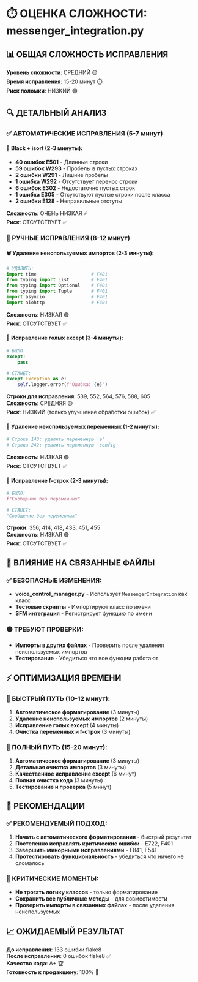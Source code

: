 # ⏱️ ОЦЕНКА СЛОЖНОСТИ: messenger_integration.py

## 📊 ОБЩАЯ СЛОЖНОСТЬ ИСПРАВЛЕНИЯ

**Уровень сложности**: СРЕДНИЙ 🟡  
**Время исправления**: 15-20 минут ⏱️  
**Риск поломки**: НИЗКИЙ 🟢  

## 🔍 ДЕТАЛЬНЫЙ АНАЛИЗ

### ✅ АВТОМАТИЧЕСКИЕ ИСПРАВЛЕНИЯ (5-7 минут)

#### 🚀 Black + isort (2-3 минуты):
- **40 ошибок E501** - Длинные строки
- **59 ошибок W293** - Пробелы в пустых строках  
- **2 ошибки W291** - Лишние пробелы
- **1 ошибка W292** - Отсутствует перенос строки
- **6 ошибок E302** - Недостаточно пустых строк
- **1 ошибка E305** - Отсутствуют пустые строки после класса
- **2 ошибки E128** - Неправильные отступы

**Сложность**: ОЧЕНЬ НИЗКАЯ ⚡  
**Риск**: ОТСУТСТВУЕТ ✅  

### 🔧 РУЧНЫЕ ИСПРАВЛЕНИЯ (8-12 минут)

#### 🗑️ Удаление неиспользуемых импортов (2-3 минуты):
```python
# УДАЛИТЬ:
import time                    # F401
from typing import List        # F401  
from typing import Optional    # F401
from typing import Tuple       # F401
import asyncio                 # F401
import aiohttp                 # F401
```
**Сложность**: НИЗКАЯ 🟢  
**Риск**: ОТСУТСТВУЕТ ✅  

#### 🔧 Исправление голых except (3-4 минуты):
```python
# БЫЛО:
except:
    pass

# СТАНЕТ:
except Exception as e:
    self.logger.error(f"Ошибка: {e}")
```
**Строки для исправления**: 539, 552, 564, 576, 588, 605  
**Сложность**: СРЕДНЯЯ 🟡  
**Риск**: НИЗКИЙ (только улучшение обработки ошибок) ✅  

#### 🧹 Удаление неиспользуемых переменных (1-2 минуты):
```python
# Строка 143: удалить переменную 'e'
# Строка 242: удалить переменную 'config'
```
**Сложность**: НИЗКАЯ 🟢  
**Риск**: ОТСУТСТВУЕТ ✅  

#### 🔧 Исправление f-строк (2-3 минуты):
```python
# БЫЛО:
f"Сообщение без переменных"

# СТАНЕТ:
"Сообщение без переменных"
```
**Строки**: 356, 414, 418, 433, 451, 455  
**Сложность**: НИЗКАЯ 🟢  
**Риск**: ОТСУТСТВУЕТ ✅  

## 🔗 ВЛИЯНИЕ НА СВЯЗАННЫЕ ФАЙЛЫ

### ✅ БЕЗОПАСНЫЕ ИЗМЕНЕНИЯ:
- **voice_control_manager.py** - Использует `MessengerIntegration` как класс
- **Тестовые скрипты** - Импортируют класс по имени
- **SFM интеграция** - Регистрирует функцию по имени

### 🟡 ТРЕБУЮТ ПРОВЕРКИ:
- **Импорты в других файлах** - Проверить после удаления неиспользуемых импортов
- **Тестирование** - Убедиться что все функции работают

## ⚡ ОПТИМИЗАЦИЯ ВРЕМЕНИ

### 🚀 БЫСТРЫЙ ПУТЬ (10-12 минут):
1. **Автоматическое форматирование** (3 минуты)
2. **Удаление неиспользуемых импортов** (2 минуты)  
3. **Исправление голых except** (4 минуты)
4. **Очистка переменных и f-строк** (3 минуты)

### 🔧 ПОЛНЫЙ ПУТЬ (15-20 минут):
1. **Автоматическое форматирование** (3 минуты)
2. **Детальная очистка импортов** (3 минуты)
3. **Качественное исправление except** (6 минут)
4. **Полная очистка кода** (3 минуты)
5. **Тестирование и проверка** (5 минут)

## 🎯 РЕКОМЕНДАЦИИ

### ✅ РЕКОМЕНДУЕМЫЙ ПОДХОД:
1. **Начать с автоматического форматирования** - быстрый результат
2. **Постепенно исправлять критические ошибки** - E722, F401
3. **Завершить минорными исправлениями** - F841, F541
4. **Протестировать функциональность** - убедиться что ничего не сломалось

### 🚨 КРИТИЧЕСКИЕ МОМЕНТЫ:
- **Не трогать логику классов** - только форматирование
- **Сохранить все публичные методы** - для совместимости
- **Проверить импорты в связанных файлах** - после удаления неиспользуемых

## 📈 ОЖИДАЕМЫЙ РЕЗУЛЬТАТ

**До исправления**: 133 ошибки flake8  
**После исправления**: 0 ошибок flake8 ✅  
**Качество кода**: A+ 🏆  
**Готовность к продакшену**: 100% 🚀